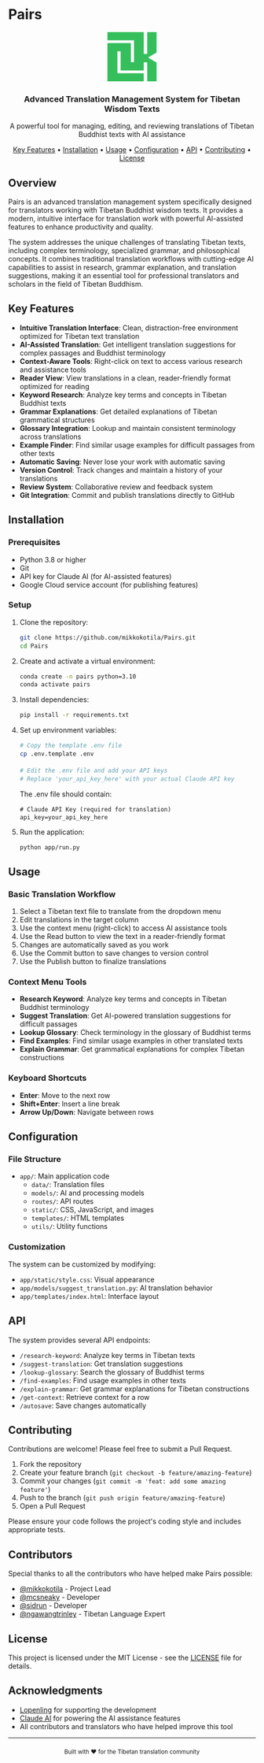 # Pairs

<div align="center">
  <a href="https://github.com/lopenling">
    <img src="https://raw.githubusercontent.com/lopenling/Home/main/assets/Lopenling-Logo-Icon.png" alt="Lopenling" width="100">
  </a>
  <h3>Advanced Translation Management System for Tibetan Wisdom Texts</h3>
  <p>A powerful tool for managing, editing, and reviewing translations of Tibetan Buddhist texts with AI assistance</p>
</div>

<p align="center">
  <!-- Add badges here when available -->
  <a href="#key-features">Key Features</a> •
  <a href="#installation">Installation</a> •
  <a href="#usage">Usage</a> •
  <a href="#configuration">Configuration</a> •
  <a href="#api">API</a> •
  <a href="#contributing">Contributing</a> •
  <a href="#license">License</a>
</p>

## Overview

Pairs is an advanced translation management system specifically designed for translators working with Tibetan Buddhist wisdom texts. It provides a modern, intuitive interface for translation work with powerful AI-assisted features to enhance productivity and quality.

The system addresses the unique challenges of translating Tibetan texts, including complex terminology, specialized grammar, and philosophical concepts. It combines traditional translation workflows with cutting-edge AI capabilities to assist in research, grammar explanation, and translation suggestions, making it an essential tool for professional translators and scholars in the field of Tibetan Buddhism.

## Key Features

- **Intuitive Translation Interface**: Clean, distraction-free environment optimized for Tibetan text translation
- **AI-Assisted Translation**: Get intelligent translation suggestions for complex passages and Buddhist terminology
- **Context-Aware Tools**: Right-click on text to access various research and assistance tools
- **Reader View**: View translations in a clean, reader-friendly format optimized for reading
- **Keyword Research**: Analyze key terms and concepts in Tibetan Buddhist texts
- **Grammar Explanations**: Get detailed explanations of Tibetan grammatical structures
- **Glossary Integration**: Lookup and maintain consistent terminology across translations
- **Example Finder**: Find similar usage examples for difficult passages from other texts
- **Automatic Saving**: Never lose your work with automatic saving
- **Version Control**: Track changes and maintain a history of your translations
- **Review System**: Collaborative review and feedback system
- **Git Integration**: Commit and publish translations directly to GitHub

## Installation

### Prerequisites

- Python 3.8 or higher
- Git
- API key for Claude AI (for AI-assisted features)
- Google Cloud service account (for publishing features)

### Setup

1. Clone the repository:
   ```bash
   git clone https://github.com/mikkokotila/Pairs.git
   cd Pairs
   ```

2. Create and activate a virtual environment:
   ```bash
   conda create -n pairs python=3.10
   conda activate pairs
   ```

3. Install dependencies:
   ```bash
   pip install -r requirements.txt
   ```

4. Set up environment variables:
   ```bash
   # Copy the template .env file
   cp .env.template .env
   
   # Edit the .env file and add your API keys
   # Replace 'your_api_key_here' with your actual Claude API key
   ```

   The .env file should contain:
   ```
   # Claude API Key (required for translation)
   api_key=your_api_key_here
   ```

5. Run the application:
   ```bash
   python app/run.py
   ```

## Usage

### Basic Translation Workflow

1. Select a Tibetan text file to translate from the dropdown menu
2. Edit translations in the target column
3. Use the context menu (right-click) to access AI assistance tools
4. Use the Read button to view the text in a reader-friendly format
5. Changes are automatically saved as you work
6. Use the Commit button to save changes to version control
7. Use the Publish button to finalize translations

### Context Menu Tools

- **Research Keyword**: Analyze key terms and concepts in Tibetan Buddhist terminology
- **Suggest Translation**: Get AI-powered translation suggestions for difficult passages
- **Lookup Glossary**: Check terminology in the glossary of Buddhist terms
- **Find Examples**: Find similar usage examples in other translated texts
- **Explain Grammar**: Get grammatical explanations for complex Tibetan constructions

### Keyboard Shortcuts

- **Enter**: Move to the next row
- **Shift+Enter**: Insert a line break
- **Arrow Up/Down**: Navigate between rows

## Configuration

### File Structure

- `app/`: Main application code
  - `data/`: Translation files
  - `models/`: AI and processing models
  - `routes/`: API routes
  - `static/`: CSS, JavaScript, and images
  - `templates/`: HTML templates
  - `utils/`: Utility functions

### Customization

The system can be customized by modifying:
- `app/static/style.css`: Visual appearance
- `app/models/suggest_translation.py`: AI translation behavior
- `app/templates/index.html`: Interface layout

## API

The system provides several API endpoints:

- `/research-keyword`: Analyze key terms in Tibetan texts
- `/suggest-translation`: Get translation suggestions
- `/lookup-glossary`: Search the glossary of Buddhist terms
- `/find-examples`: Find usage examples in other texts
- `/explain-grammar`: Get grammar explanations for Tibetan constructions
- `/get-context`: Retrieve context for a row
- `/autosave`: Save changes automatically

## Contributing

Contributions are welcome! Please feel free to submit a Pull Request.

1. Fork the repository
2. Create your feature branch (`git checkout -b feature/amazing-feature`)
3. Commit your changes (`git commit -m 'feat: add some amazing feature'`)
4. Push to the branch (`git push origin feature/amazing-feature`)
5. Open a Pull Request

Please ensure your code follows the project's coding style and includes appropriate tests.

## Contributors

Special thanks to all the contributors who have helped make Pairs possible:

- [@mikkokotila](https://github.com/mikkokotila) - Project Lead
- [@mcsneaky](https://github.com/mcsneaky) - Developer
- [@sidrun](https://github.com/sidrun) - Developer
- [@ngawangtrinley](https://github.com/ngawangtrinley) - Tibetan Language Expert

## License

This project is licensed under the MIT License - see the [LICENSE](LICENSE) file for details.

## Acknowledgments

- [Lopenling](https://github.com/lopenling) for supporting the development
- [Claude AI](https://www.anthropic.com/claude) for powering the AI assistance features
- All contributors and translators who have helped improve this tool

---

<div align="center">
  <sub>Built with ❤️ for the Tibetan translation community</sub>
</div>
